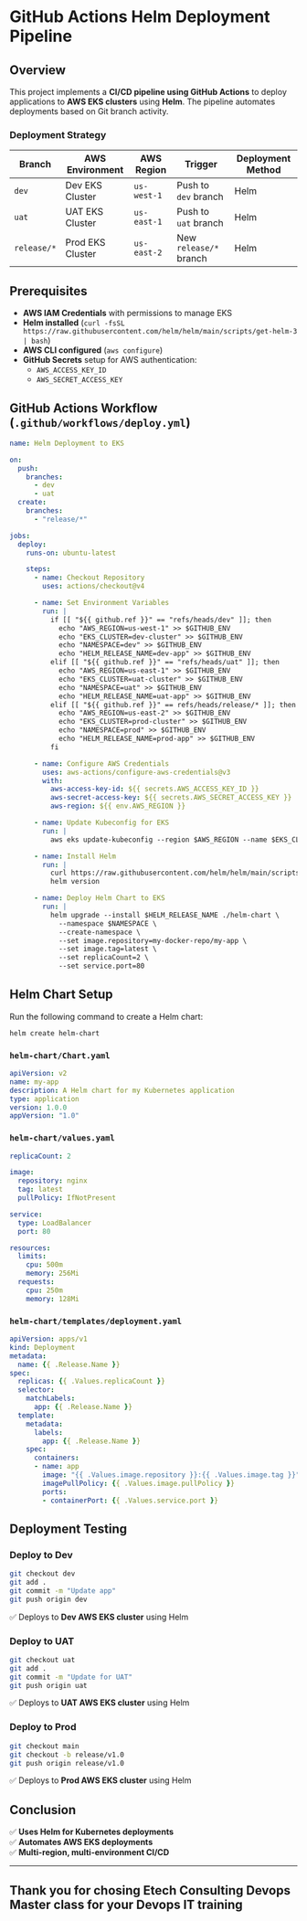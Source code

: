 # GitHub Actions Helm Deployment Pipeline

## Overview
This project implements a **CI/CD pipeline using GitHub Actions** to deploy applications to **AWS EKS clusters** using **Helm**. The pipeline automates deployments based on Git branch activity.

### Deployment Strategy
| **Branch**       | **AWS Environment** | **AWS Region** | **Trigger**               | **Deployment Method** |
|------------------|--------------------|----------------|---------------------------|----------------------|
| `dev`           | Dev EKS Cluster     | `us-west-1`    | Push to `dev` branch      | Helm |
| `uat`           | UAT EKS Cluster     | `us-east-1`    | Push to `uat` branch      | Helm |
| `release/*`     | Prod EKS Cluster    | `us-east-2`    | New `release/*` branch    | Helm |

## Prerequisites
- **AWS IAM Credentials** with permissions to manage EKS
- **Helm installed** (`curl -fsSL https://raw.githubusercontent.com/helm/helm/main/scripts/get-helm-3 | bash`)
- **AWS CLI configured** (`aws configure`)
- **GitHub Secrets** setup for AWS authentication:
  - `AWS_ACCESS_KEY_ID`
  - `AWS_SECRET_ACCESS_KEY`

## GitHub Actions Workflow (`.github/workflows/deploy.yml`)
```yaml
name: Helm Deployment to EKS

on:
  push:
    branches:
      - dev
      - uat
  create:
    branches:
      - "release/*"

jobs:
  deploy:
    runs-on: ubuntu-latest

    steps:
      - name: Checkout Repository
        uses: actions/checkout@v4

      - name: Set Environment Variables
        run: |
          if [[ "${{ github.ref }}" == "refs/heads/dev" ]]; then
            echo "AWS_REGION=us-west-1" >> $GITHUB_ENV
            echo "EKS_CLUSTER=dev-cluster" >> $GITHUB_ENV
            echo "NAMESPACE=dev" >> $GITHUB_ENV
            echo "HELM_RELEASE_NAME=dev-app" >> $GITHUB_ENV
          elif [[ "${{ github.ref }}" == "refs/heads/uat" ]]; then
            echo "AWS_REGION=us-east-1" >> $GITHUB_ENV
            echo "EKS_CLUSTER=uat-cluster" >> $GITHUB_ENV
            echo "NAMESPACE=uat" >> $GITHUB_ENV
            echo "HELM_RELEASE_NAME=uat-app" >> $GITHUB_ENV
          elif [[ "${{ github.ref }}" == refs/heads/release/* ]]; then
            echo "AWS_REGION=us-east-2" >> $GITHUB_ENV
            echo "EKS_CLUSTER=prod-cluster" >> $GITHUB_ENV
            echo "NAMESPACE=prod" >> $GITHUB_ENV
            echo "HELM_RELEASE_NAME=prod-app" >> $GITHUB_ENV
          fi

      - name: Configure AWS Credentials
        uses: aws-actions/configure-aws-credentials@v3
        with:
          aws-access-key-id: ${{ secrets.AWS_ACCESS_KEY_ID }}
          aws-secret-access-key: ${{ secrets.AWS_SECRET_ACCESS_KEY }}
          aws-region: ${{ env.AWS_REGION }}

      - name: Update Kubeconfig for EKS
        run: |
          aws eks update-kubeconfig --region $AWS_REGION --name $EKS_CLUSTER

      - name: Install Helm
        run: |
          curl https://raw.githubusercontent.com/helm/helm/main/scripts/get-helm-3 | bash
          helm version

      - name: Deploy Helm Chart to EKS
        run: |
          helm upgrade --install $HELM_RELEASE_NAME ./helm-chart \
            --namespace $NAMESPACE \
            --create-namespace \
            --set image.repository=my-docker-repo/my-app \
            --set image.tag=latest \
            --set replicaCount=2 \
            --set service.port=80
```

## Helm Chart Setup
Run the following command to create a Helm chart:
```sh
helm create helm-chart
```

### `helm-chart/Chart.yaml`
```yaml
apiVersion: v2
name: my-app
description: A Helm chart for my Kubernetes application
type: application
version: 1.0.0
appVersion: "1.0"
```

### `helm-chart/values.yaml`
```yaml
replicaCount: 2

image:
  repository: nginx
  tag: latest
  pullPolicy: IfNotPresent

service:
  type: LoadBalancer
  port: 80

resources:
  limits:
    cpu: 500m
    memory: 256Mi
  requests:
    cpu: 250m
    memory: 128Mi
```

### `helm-chart/templates/deployment.yaml`
```yaml
apiVersion: apps/v1
kind: Deployment
metadata:
  name: {{ .Release.Name }}
spec:
  replicas: {{ .Values.replicaCount }}
  selector:
    matchLabels:
      app: {{ .Release.Name }}
  template:
    metadata:
      labels:
        app: {{ .Release.Name }}
    spec:
      containers:
      - name: app
        image: "{{ .Values.image.repository }}:{{ .Values.image.tag }}"
        imagePullPolicy: {{ .Values.image.pullPolicy }}
        ports:
        - containerPort: {{ .Values.service.port }}
```

## Deployment Testing
### Deploy to Dev
```sh
git checkout dev
git add .
git commit -m "Update app"
git push origin dev
```
✅ Deploys to **Dev AWS EKS cluster** using Helm

### Deploy to UAT
```sh
git checkout uat
git add .
git commit -m "Update for UAT"
git push origin uat
```
✅ Deploys to **UAT AWS EKS cluster** using Helm

### Deploy to Prod
```sh
git checkout main
git checkout -b release/v1.0
git push origin release/v1.0
```
✅ Deploys to **Prod AWS EKS cluster** using Helm

## Conclusion
✅ **Uses Helm for Kubernetes deployments**  
✅ **Automates AWS EKS deployments**  
✅ **Multi-region, multi-environment CI/CD**  

---
## Thank you for chosing Etech Consulting Devops Master class for your Devops IT training

